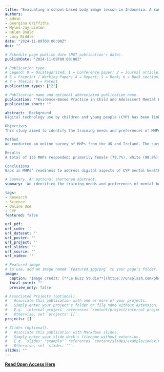 ```yaml
---
title: "Evaluating a school-based body image lesson in Indonesia: A randomised controlled trial [Open Access]"
authors:
- admin
- Georgina Griffiths
- Myles-Jay Linton
- Helen Bould
- Lucy Biddle
date: "2024-11-09T00:00:00Z"
doi: ""

# Schedule page publish date (NOT publication's date).
publishDate: "2024-11-09T00:00:00Z"

# Publication type.
# Legend: 0 = Uncategorized; 1 = Conference paper; 2 = Journal article;
# 3 = Preprint / Working Paper; 4 = Report; 5 = Book; 6 = Book section;
# 7 = Thesis; 8 = Patent
publication_types: ["2"]

# Publication name and optional abbreviated publication name.
publication: "*Evidence-Based Practice in Child and Adolescent Mental Health*"
publication_short: ""

abstract: 'Background
Digital technology use by children and young people (CYP) has been linked to mental health issues. Currently, mental health professionals (MHPs) lack clear guidance on addressing the impact of digital use on CYP mental health.

Objectives
This study aimed to identify the training needs and preferences of MHPs, in having these discussions with CYP.

Method
We conducted an online survey of MHPs from the UK and Ireland. The survey covered topics including, barriers encountered during discussions, and MHP training and resource needs. Descriptive statistics were used to analyze quantitative data, and content analysis was used to explore qualitative responses.

Results
A total of 133 MHPs responded: primarily female (79.7%), white (90.8%), working in secondary care services (69.2%), with extensive experience working with CYP (47.4% 10+yrs). Although nearly half reported frequently discussing online activity with CYP, the majority lacked adequate training and resources. Barriers included concerns about relevance, limited knowledge, and practical limitations. MHPs expressed interest in training on communication strategies and enhancing understanding of online risks. Additionally, they preferred resources co-created with CYP, featuring real-life examples and perspectives.

Conclusions
Gaps in MHPs’ readiness to address digital aspects of CYP mental health highlight the necessity for organizational-level changes and tailored training initiatives. Emphasizing collaborative efforts with CYP in resource development is crucial to create accessible and inclusive materials, that MHPs want to engage with. Further, MHPs prioritize the development of assessment tools, evidence-based interventions, and best practice guidelines to enhance approaches to these discussions, and limit disparities in quality of care.'

# Summary. An optional shortened abstract.
summary: 'We identified the training needs and preferences of mental health professionals, in having discussions around online use with CYP'

tags:
- Research
- Science
- Online Use
- CYP
featured: false

url_pdf: 
url_code: ''
url_dataset: ''
url_poster: ''
url_project: ''
url_slides: ''
url_source: ''
url_video: ''

# Featured image
# To use, add an image named `featured.jpg/png` to your page's folder. 
image:
  caption: 'Image credit: [**Le Buzz Studio**](https://unsplash.com/photos/silver-iphone-6-turned-on-aM9sj98dI2A)'
  focal_point: ""
  preview_only: false

# Associated Projects (optional).
#   Associate this publication with one or more of your projects.
#   Simply enter your project's folder or file name without extension.
#   E.g. `internal-project` references `content/project/internal-project/index.md`.
#   Otherwise, set `projects: []`.
projects: []

# Slides (optional).
#   Associate this publication with Markdown slides.
#   Simply enter your slide deck's filename without extension.
#   E.g. `slides: "example"` references `content/slides/example/index.md`.
#   Otherwise, set `slides: ""`.
slides: ""
---
```


**[Read Open Access Here](https://www.sciencedirect.com/science/article/pii/S1740144523001973?via%3Dihub)**